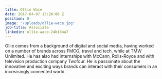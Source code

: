 ```yaml
---
title: Ollie Wace
date: 2017-04-07 13:26:00 Z
position: 8
image: "/uploads/ollie-wace.jpg"
job-title: Associate
linkedin: ollie-wace-24b184a7
---
```


Ollie comes from a background of digital and social media, having worked on a number of brands across FMCG, travel and tech, while at TMW Unlimited. He has also had internships with McCann, Rolls-Royce and with television production company Twofour. He is passionate about the innovative and exciting ways brands can interact with their consumers in an increasingly connected world.